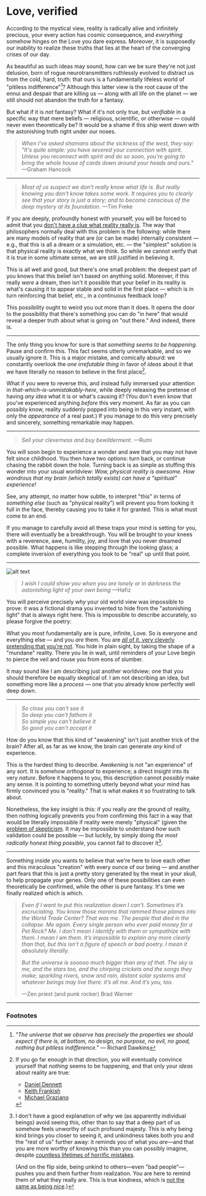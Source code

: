 # Love, verified

According to the mystical view, reality is radically alive and infinitely precious, your every action has cosmic consequence, and _everything_ somehow hinges on the Love you dare express. Moreover, it is supposedly our inability to realize these truths that lies at the heart of the converging crises of our day.

As beautiful as such ideas may sound, how can we be sure they're not just delusion, born of rogue neurotransmitters ruthlessly evolved to distract us from the cold, hard, truth: that ours is a fundamentally lifeless world of "pitiless indifference"[^Dawkins]? Although this latter view is the root cause of the ennui and despair that are killing us — along with all life on the planet — we still should not abandon the truth for a fantasy.

But what if it is _not_ fantasy? What if it's not only true, but _verifiable_ in a specific way that mere beliefs — religious, scientific, or otherwise — could never even theoretically be? It would be a shame if this ship went down with the astonishing truth right under our noses.

> _When I've asked shamans about the sickness of the west, they say: "It's quite simple: you have severed your connection with spirit. Unless you reconnect with spirit and do so soon, you're going to bring the whole house of cards down around your heads and ours."_ —Graham Hancock
 
---

> _Most of us suspect we don’t really know what life is. But really knowing you don't know takes some work. It requires you to clearly see that your story is just a story; and to become conscious of the deep mystery at its foundation._ —Tim Freke

If you are deeply, profoundly honest with yourself, you will be forced to admit that you [don't have a clue what reality really is](radical-skepticism.md). The way that philosophers normally deal with this problem is the following: while there are many models of reality that are (or can be made) internally consistent — e.g., that this is all a dream or a simulation, etc. — the "simplest" solution is that physical reality is exactly what we think. So while we cannot verify that it is true in some ultimate sense, we are still justified in believing it.

This is all well and good, but there's one small problem: the deepest part of you knows that this belief isn't based on anything solid. Moreover, if this really _were_ a dream, then isn't it possible that your belief in its reality is what's causing it to appear stable and solid in the first place — which is in turn reinforcing that belief, etc., in a continuous feedback loop?

This possibility ought to weird you out more than it does. It opens the door to the possibility that there's something you can do "in here" that would reveal a deeper truth about what is going on "out there." And indeed, there is.

---

The only thing you know for sure is that _something seems to be happening._ Pause and confirm this. This fact seems utterly unremarkable, and so we usually ignore it. This is a major mistake, and comically absurd: we constantly overlook the _one irrefutable thing_ in favor of _ideas_ about it that we have literally no reason to believe in the first place[^no-consciousness].

What if you were to reverse this, and instead fully immersed your attention in _that-which-is-unmistakably-here_, while deeply releasing the pretense of having _any idea_ what it is or what's causing it? (You don't even know that you've experienced anything _before_ this very moment. As far as you can possibly know, reality suddenly popped into being in this very instant, with only the *appearance* of a real past.) If you manage to do this very precisely and sincerely, something remarkable may happen.

---

> _Sell your cleverness and buy bewilderment._ —Rumi

You will soon begin to experience a wonder and awe that you may not have felt since childhood. You then have two options: turn back, or continue chasing the rabbit down the hole. Turning back is as simple as stuffing this wonder into your usual worldview: _Wow, physical reality is awesome. How wondrous that my brain (which totally exists) can have a "spiritual" experience!_ 

See, any attempt, no matter how subtle, to interpret "this" in terms of _something else_ (such as "physical reality") will prevent you from looking it full in the face, thereby causing you to take it for granted. This is what must come to an end.

If you manage to carefully avoid all these traps your mind is setting for you, there will eventually be a breakthrough. You will be brought to your knees with a reverence, awe, humility, joy, and love that you never dreamed possible. What happens is like stepping through the looking glass; a complete inversion of everything you took to be "real" up until that point. 

---

![alt text](/images/sunlake-cropped.gif)

> _I wish I could show you when you are lonely or in darkness the astonishing light of your own being_ —Hafiz 
 
You will perceive precisely _why_ your old world view was impossible to prove: it was a fictional drama you invented to hide from the "astonishing light" that is always right here. This is impossible to describe accurately, so please forgive the poetry:

What you most fundamentally are is pure, infinite, Love. So is everyone and everything else — and you _are_ them. You are [_all_ of it, very cleverly pretending that you're not]((https://www.youtube.com/watch?v=ckiNNgfMKcQ)). You hide in plain sight, by taking the shape of a "mundane" reality. There you lie in wait, until reminders of your Love begin to pierce the veil and rouse you from eons of slumber.

It may sound like I am describing just another worldview; one that you should therefore be equally skeptical of. I am not describing an idea, but something more like a _process_ — one that you already know perfectly well deep down.

---

> *So close you can't see it <br/>
> So deep you can't fathom it <br/>
> So simple you can't believe it <br/>
> So good you can't accept it* <br/>

How do you know that this kind of "awakening" isn't just another trick of the brain? After all, as far as we know, the brain can generate _any_ kind of experience.

This is the hardest thing to describe. _Awakening_ is not "an experience" of any sort. It is somehow _orthogonal_ to experience; a direct insight into its very _nature_. Before it happens to you, this description cannot *possibly* make any sense. It is pointing to something utterly beyond what your mind has firmly convinced you is "reality." That is what makes it so frustrating to talk about.

Nonetheless, the key insight is this: if you really _are_ the ground of reality, then nothing logically prevents you from confirming this fact in a way that would be literally impossible if reality were merely "physical" (given the [problem of skepticism](problem-of-skepticism.md). It may be impossible to understand _how_ such validation could be possible — but luckily, by simply doing _the most radically honest thing possible_, you cannot fail to discover it[^why].

---

Something inside you wants to believe that we're here to love each other and this miraculous "creation" with every ounce of our being — and another part fears that this is just a pretty story generated by the meat in your skull, to help propagate your genes. Only one of these possibilities can even theoretically be confirmed, while the other is pure fantasy. It's time we finally realized which is which.

> _Even if I want to put this realization down I can’t. Sometimes it’s excruciating. You know those morons that rammed those planes into the World Trade Center? That was me. The people that died in the collapse. Me again. Every single person who ever paid money for a Pet Rock? Me. I don’t mean I identify with them or sympathize with them. I mean I_ am _them. It’s impossible to explain any more clearly than that, but this isn’t a figure of speech or bad poetry. I mean it absolutely literally._
>
> _But the universe is sooooo much bigger than any of that. The sky is me, and the stars too, and the chirping crickets and the songs they make; sparkling rivers, snow and rain, distant solar systems and whatever beings may live there: it’s all me. And it’s you, too._
>
> —Zen priest (and punk rocker) Brad Warner

---

### Footnotes

[^Dawkins]: _"The universe that we observe has precisely the properties we should expect if there is, at bottom, no design, no purpose, no evil, no good, nothing but pitiless indifference."_ — Richard Dawkins

[^simulation]: At least, without resorting to fundamentally untestable assumptions about the "base reality."

[^no-consciousness]: If you go far enough in that direction, you will eventually convince yourself that _nothing_ seems to be happening, and that only your _ideas_ about reality are true:
    * [Daniel Dennett](https://www.newyorker.com/magazine/2017/03/27/daniel-dennetts-science-of-the-soul)
    * [Keith Frankish](https://aeon.co/essays/what-if-your-consciousness-is-an-illusion-created-by-your-brain)
    * [Michael Graziano](https://www.theatlantic.com/science/archive/2016/01/consciousness-color-brain/423522/)

[^why]: I don't have a good explanation of _why_ we (as apparently individual beings) avoid seeing this, other than to say that a deep part of us somehow feels unworthy of such profound majesty. This is why being kind brings you closer to seeing it, and unkindness takes both you and the "rest of us" further away: it reminds you of what you _are_—and that you are more worthy of knowing this than you can possibly imagine, despite [countless lifetimes of horrific mistakes]((https://www.youtube.com/watch?v=h6fcK_fRYaI)).

    (And on the flip side, being unkind to others—even "bad people"—pushes you and them further from realization. You are here to remind them of what they really are. This is true kindness, which is [not the same as being nice](https://www.snopes.com/fact-check/dalai-gun/).)




